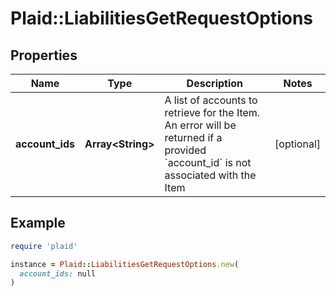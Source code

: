 # Plaid::LiabilitiesGetRequestOptions

## Properties

| Name | Type | Description | Notes |
| ---- | ---- | ----------- | ----- |
| **account_ids** | **Array&lt;String&gt;** | A list of accounts to retrieve for the Item.  An error will be returned if a provided &#x60;account_id&#x60; is not associated with the Item | [optional] |

## Example

```ruby
require 'plaid'

instance = Plaid::LiabilitiesGetRequestOptions.new(
  account_ids: null
)
```

